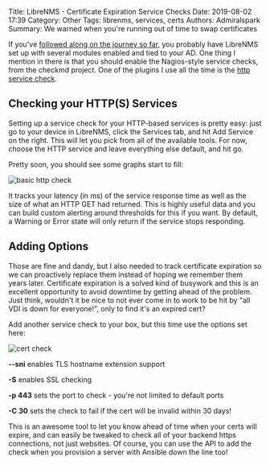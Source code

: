 Title: LibreNMS - Certificate Expiration Service Checks
Date: 2019-08-02 17:39
Category: Other
Tags: librenms, services, certs
Authors: Admiralspark
Summary: We warned when you're running out of time to swap certificates

If you've [followed along on the journey so far]({filename}/Linux/OSSOrchestration-2.md), you probably have LibreNMS set up with several modules enabled and tied to your AD. One thing I mention in there is that you should enable the Nagios-style service checks, from the checkmd project. One of the plugins I use all the time is the [http service check](https://www.monitoring-plugins.org/doc/man/check_http.html).

## Checking your HTTP(S) Services

Setting up a service check for your HTTP-based services is pretty easy: just go to your device in LibreNMS, click the Services tab, and hit Add Service on the right. This will let you pick from all of the available tools. For now, choose the HTTP service and leave everything else default, and hit go.

Pretty soon, you should see some graphs start to fill:

![basic http check]({static}/images/librenms-servicegraphs1.PNG)

It tracks your latency (in ms) of the service response time as well as the size of what an HTTP GET had returned. This is highly useful data and you can build custom alerting around thresholds for this if you want. By default, a Warning or Error state will only return if the service stops responding.

## Adding Options

Those are fine and dandy, but I also needed to track certificate expiration so we can proactively replace them instead of hoping we remember them years later. Certificate expiration is a solved kind of busywork and this is an excellent opportunity to avoid downtime by getting ahead of the problem. Just think, wouldn't it be nice to not ever come in to work to be hit by "all VDI is down for everyone!", only to find it's an expired cert?

Add another service check to your box, but this time use the options set here:

![cert check]({static}/images/librenms-httpcertexpire.PNG)

**--sni** enables TLS hostname extension support

**-S** enables SSL checking

**-p 443** sets the port to check - you're not limited to default ports

**-C 30** sets the check to fail if the cert will be invalid within 30 days!

This is an awesome tool to let you know ahead of time when your certs will expire, and can easily be tweaked to check all of your backend https connections, not just websites. Of course, you can use the API to add the check when you provision a server with Ansible down the line too!